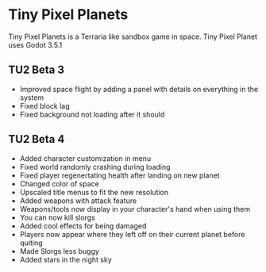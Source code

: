 # Tiny Pixel Planets

Tiny Pixel Planets is a Terraria like sandbox game in space. 
Tiny Pixel Planet uses Godot 3.5.1

## TU2 Beta 3
- Improved space flight by adding a panel with details on everything in the system
- Fixed block lag
- Fixed background not loading after it should

## TU2 Beta 4
- Added character customization in menu
- Fixed world randomly crashing during loading
- Fixed player regenertating health after landing on new planet
- Changed color of space
- Upscaled title menus to fit the new resolution
- Added weapons with attack feature
- Weapons/tools now display in your character's hand when using them
- You can now kill slorgs
- Added cool effects for being damaged
- Players now appear where they left off on their current planet before quiting
- Made Slorgs less buggy
- Added stars in the night sky